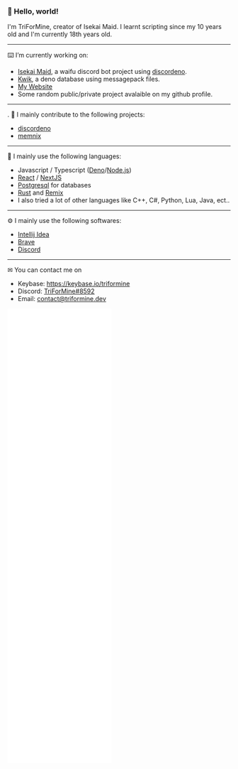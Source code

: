 ### 👋 Hello, world!

I'm TriForMine, creator of Isekai Maid. I learnt scripting since my 10 years old and I'm currently 18th years old.

---

⌨️ I’m currently working on:
- [Isekai Maid](https://www.isekaimaid.xyz/), a waifu discord bot project using [discordeno](https://github.com/discordeno/discordeno).
- [Kwik](https://github.com/TriForMine/kwik), a deno database using messagepack files.
- [My Website](https://www.triformine.dev/)
- Some random public/private project avalaible on my github profile.

---

.
🔬 I mainly contribute to the following projects:
- [discordeno](https://github.com/discordeno/discordeno)
- [memnix](https://github.com/memnix/memnix-spa)

---

🔧 I mainly use the following languages:
- Javascript / Typescript ([Deno](https://deno.land/)/[Node.js](https://nodejs.org/))
- [React](https://reactjs.org/) / [NextJS](https://nextjs.org/)
- [Postgresql](https://www.postgresql.org/) for databases
- [Rust](https://www.rust-lang.org/) and [Remix](https://remix.run/)
- I also tried a lot of other languages like C++, C#, Python, Lua, Java, ect..

---

⚙ I mainly use the following softwares:
- [Intellij Idea](https://www.jetbrains.com/idea/)
- [Brave](https://brave.com/)
- [Discord](https://discord.com/)

---
✉ You can contact me on 
- Keybase: https://keybase.io/triformine
- Discord: [TriForMine#8592](https://discordapp.com/users/140909429993373697)
- Email: [contact@triformine.dev](mailto:contact@triformine.dev)

![Metrics](/github-metrics.svg)
